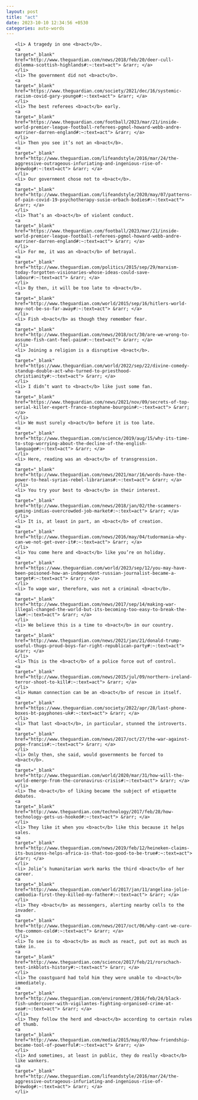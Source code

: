 ```yaml
---
layout: post
title: "act"
date: 2023-10-10 12:34:56 +0530
categories: auto-words
---
```

<ol>

    <li> A tragedy in one <b>act</b>.
    <a 
    target="_blank" 
    href="http://www.theguardian.com/news/2018/feb/20/deer-cull-dilemma-scottish-highlands#:~:text=act"> &rarr; </a>
    </li>
    <li> The government did not <b>act</b>.
    <a 
    target="_blank" 
    href="https://www.theguardian.com/society/2021/dec/16/systemic-racism-covid-gary-younge#:~:text=act"> &rarr; </a>
    </li>
    <li> The best referees <b>act</b> early.
    <a 
    target="_blank" 
    href="https://www.theguardian.com/football/2023/mar/21/inside-world-premier-league-football-referees-pgmol-howard-webb-andre-marriner-darren-england#:~:text=act"> &rarr; </a>
    </li>
    <li> Then you see it’s not an <b>act</b>.
    <a 
    target="_blank" 
    href="http://www.theguardian.com/lifeandstyle/2016/mar/24/the-aggressive-outrageous-infuriating-and-ingenious-rise-of-brewdog#:~:text=act"> &rarr; </a>
    </li>
    <li> Our government chose not to <b>act</b>.
    <a 
    target="_blank" 
    href="http://www.theguardian.com/lifeandstyle/2020/may/07/patterns-of-pain-covid-19-psychotherapy-susie-orbach-bodies#:~:text=act"> &rarr; </a>
    </li>
    <li> That’s an <b>act</b> of violent conduct.
    <a 
    target="_blank" 
    href="https://www.theguardian.com/football/2023/mar/21/inside-world-premier-league-football-referees-pgmol-howard-webb-andre-marriner-darren-england#:~:text=act"> &rarr; </a>
    </li>
    <li> For me, it was an <b>act</b> of betrayal.
    <a 
    target="_blank" 
    href="http://www.theguardian.com/politics/2015/sep/29/marxism-today-forgotten-visionaries-whose-ideas-could-save-labour#:~:text=act"> &rarr; </a>
    </li>
    <li> By then, it will be too late to <b>act</b>.
    <a 
    target="_blank" 
    href="http://www.theguardian.com/world/2015/sep/16/hitlers-world-may-not-be-so-far-away#:~:text=act"> &rarr; </a>
    </li>
    <li> Fish <b>act</b> as though they remember fear.
    <a 
    target="_blank" 
    href="http://www.theguardian.com/news/2018/oct/30/are-we-wrong-to-assume-fish-cant-feel-pain#:~:text=act"> &rarr; </a>
    </li>
    <li> Joining a religion is a disruptive <b>act</b>.
    <a 
    target="_blank" 
    href="https://www.theguardian.com/world/2022/sep/22/divine-comedy-standup-double-act-who-turned-to-priesthood-christianity#:~:text=act"> &rarr; </a>
    </li>
    <li> I didn’t want to <b>act</b> like just some fan.
    <a 
    target="_blank" 
    href="https://www.theguardian.com/news/2021/nov/09/secrets-of-top-serial-killer-expert-france-stephane-bourgoin#:~:text=act"> &rarr; </a>
    </li>
    <li> We must surely <b>act</b> before it is too late.
    <a 
    target="_blank" 
    href="http://www.theguardian.com/science/2019/aug/15/why-its-time-to-stop-worrying-about-the-decline-of-the-english-language#:~:text=act"> &rarr; </a>
    </li>
    <li> Here, reading was an <b>act</b> of transgression.
    <a 
    target="_blank" 
    href="http://www.theguardian.com/news/2021/mar/16/words-have-the-power-to-heal-syrias-rebel-librarians#:~:text=act"> &rarr; </a>
    </li>
    <li> You try your best to <b>act</b> in their interest.
    <a 
    target="_blank" 
    href="http://www.theguardian.com/news/2018/jan/02/the-scammers-gaming-indias-overcrowded-job-market#:~:text=act"> &rarr; </a>
    </li>
    <li> It is, at least in part, an <b>act</b> of creation.
    <a 
    target="_blank" 
    href="http://www.theguardian.com/news/2016/may/04/tudormania-why-can-we-not-get-over-it#:~:text=act"> &rarr; </a>
    </li>
    <li> You come here and <b>act</b> like you’re on holiday.
    <a 
    target="_blank" 
    href="https://www.theguardian.com/world/2023/sep/12/you-may-have-been-poisoned-how-an-independent-russian-journalist-became-a-target#:~:text=act"> &rarr; </a>
    </li>
    <li> To wage war, therefore, was not a criminal <b>act</b>.
    <a 
    target="_blank" 
    href="http://www.theguardian.com/news/2017/sep/14/making-war-illegal-changed-the-world-but-its-becoming-too-easy-to-break-the-law#:~:text=act"> &rarr; </a>
    </li>
    <li> We believe this is a time to <b>act</b> in our country.
    <a 
    target="_blank" 
    href="http://www.theguardian.com/news/2021/jan/21/donald-trump-useful-thugs-proud-boys-far-right-republican-party#:~:text=act"> &rarr; </a>
    </li>
    <li> This is the <b>act</b> of a police force out of control.
    <a 
    target="_blank" 
    href="http://www.theguardian.com/news/2015/jul/09/northern-ireland-terror-shoot-to-kill#:~:text=act"> &rarr; </a>
    </li>
    <li> Human connection can be an <b>act</b> of rescue in itself.
    <a 
    target="_blank" 
    href="https://www.theguardian.com/society/2022/apr/28/last-phone-boxes-bt-payphones-uk#:~:text=act"> &rarr; </a>
    </li>
    <li> That last <b>act</b>, in particular, stunned the introverts.
    <a 
    target="_blank" 
    href="http://www.theguardian.com/news/2017/oct/27/the-war-against-pope-francis#:~:text=act"> &rarr; </a>
    </li>
    <li> Only then, she said, would governments be forced to <b>act</b>.
    <a 
    target="_blank" 
    href="http://www.theguardian.com/world/2020/mar/31/how-will-the-world-emerge-from-the-coronavirus-crisis#:~:text=act"> &rarr; </a>
    </li>
    <li> The <b>act</b> of liking became the subject of etiquette debates.
    <a 
    target="_blank" 
    href="http://www.theguardian.com/technology/2017/feb/28/how-technology-gets-us-hooked#:~:text=act"> &rarr; </a>
    </li>
    <li> They like it when you <b>act</b> like this because it helps sales.
    <a 
    target="_blank" 
    href="http://www.theguardian.com/news/2019/feb/12/heineken-claims-its-business-helps-africa-is-that-too-good-to-be-true#:~:text=act"> &rarr; </a>
    </li>
    <li> Jolie’s humanitarian work marks the third <b>act</b> of her career.
    <a 
    target="_blank" 
    href="http://www.theguardian.com/world/2017/jan/11/angelina-jolie-cambodia-first-they-killed-my-father#:~:text=act"> &rarr; </a>
    </li>
    <li> They <b>act</b> as messengers, alerting nearby cells to the invader.
    <a 
    target="_blank" 
    href="http://www.theguardian.com/news/2017/oct/06/why-cant-we-cure-the-common-cold#:~:text=act"> &rarr; </a>
    </li>
    <li> To see is to <b>act</b> as much as react, put out as much as take in.
    <a 
    target="_blank" 
    href="http://www.theguardian.com/science/2017/feb/21/rorschach-test-inkblots-history#:~:text=act"> &rarr; </a>
    </li>
    <li> The coastguard had told him they were unable to <b>act</b> immediately.
    <a 
    target="_blank" 
    href="http://www.theguardian.com/environment/2016/feb/24/black-fish-undercover-with-vigilantes-fighting-organised-crime-at-sea#:~:text=act"> &rarr; </a>
    </li>
    <li> They follow the herd and <b>act</b> according to certain rules of thumb.
    <a 
    target="_blank" 
    href="http://www.theguardian.com/media/2015/may/07/how-friendship-became-tool-of-powerful#:~:text=act"> &rarr; </a>
    </li>
    <li> And sometimes, at least in public, they do really <b>act</b> like wankers.
    <a 
    target="_blank" 
    href="http://www.theguardian.com/lifeandstyle/2016/mar/24/the-aggressive-outrageous-infuriating-and-ingenious-rise-of-brewdog#:~:text=act"> &rarr; </a>
    </li>